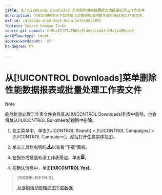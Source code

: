 ```yaml
---
title: 从[!UICONTROL Downloads]菜单删除性能数据报表或批量处理工作表文件
description: 了解如何删除已下载营销活动管理视图的报告或批量处理工作表文件。
exl-id: cd1244da-ddb8-4ee1-8ebb-2df4e9924952
feature: Search Common Tasks
source-git-commit: e16bc62127a708de8f4deb1eddfa53a14405cbc2
workflow-type: tm+mt
source-wordcount: '97'
ht-degree: 0%

---
```


# 从[!UICONTROL Downloads]菜单删除性能数据报表或批量处理工作表文件

>[!NOTE]
>
>删除批量处理工作表文件会将其从[!UICONTROL Downloads]列表中删除，也会将其从[!UICONTROL Bulksheets]视图中删除。

1. 在主菜单中，单击[!UICONTROL Search] > [!UICONTROL Campaigns] > [!UICONTROL Campaigns]，然后打开任意实体视图。

1. 单击工具栏右侧的![报告下载](/help/search-social-commerce/assets/download.png "报告下载")以查看“下载”面板。

1. 在报告或批量处理工作表旁边，单击![删除](/help/search-social-commerce/assets/delete.png "删除")。

1. 在确认消息中，单击&#x200B;**[!UICONTROL Yes]**。

>[!MORELIKETHIS]
>
>[从促销活动管理视图下载数据](/help/search-social-commerce/common-tasks/navigation-editing-selection/download.md)
